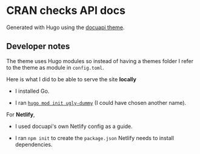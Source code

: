 # CRAN checks API docs

Generated with Hugo using the [docuapi theme](https://github.com/bep/docuapi).

## Developer notes

The theme uses Hugo modules so instead of having a themes folder I refer to the theme as module in `config.toml`.

Here is what I did to be able to serve the site **locally**

* I installed Go.

* I ran [`hugo mod init ugly-dummy`](https://discourse.gohugo.io/t/hugo-modules-for-dummies/20758) (I could have chosen another name).

For **Netlify**, 

* I used docuapi's own Netlify config as a guide.

* I ran `npm init` to create the `package.json` Netlify needs to install dependencies.
